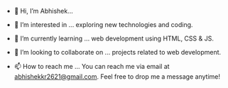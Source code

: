 - 👋 Hi, I’m Abhishek...

- 👀 I’m interested in ... exploring new technologies and coding.

- 🌱 I’m currently learning ... web development using HTML, CSS & JS.

- 💞️ I’m looking to collaborate on ... projects related to web development.

- 📫 How to reach me ... You can reach me via email at abhishekkr2621@gmail.com. Feel free to drop me a message anytime!

<!---
abhishek2621/abhishek2621 is a ✨ special ✨ repository because its `README.md` (this file) appears on your GitHub profile.
You can click the Preview link to take a look at your changes.
--->
